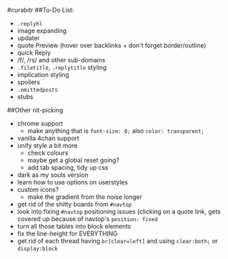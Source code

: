 #curabitr
##To-Do List:

* `.replyhl`
* image expanding
* updater
* quote Preview (hover over backlinks + don't forget border/outline)
* quick Reply
* /f/, /rs/ and other sub-domains
* `.filetitle`, `.replytitle` styling
* implication styling
* spoilers
* `.omittedposts`
* stubs

##Other nit-picking

* chrome support
	* make anything that is `font-size: 0;` also `color: transparent;`
* vanilla 4chan support
* unify style a bit more
	* check colours
	* maybe get a global reset going?
	* add tab spacing, tidy up css
* dark as my souls version
* learn how to use options on userstyles
* custom icons?
	* make the gradient from the noise longer
* get rid of the shitty boards from `#navtop`
* look into fixing `#navtop` positioning issues (clicking on a quote link, gets covered up because of navtop's `position: fixed`
* turn all those tables into block elements
* fix the line-height for EVERYTHING
* get rid of each thread having `br[clear=left]` and using `clear:both;` or `display:block`